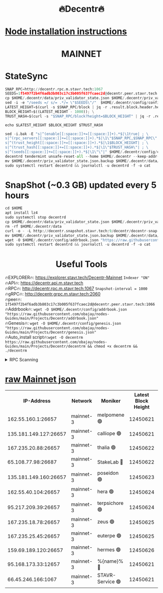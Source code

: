 <h1 align="center"> 🔥Decentr🔥</h1>

[Node installation instructions](https://github.com/obajay/nodes-Guides/tree/main/Projects/Decentr)
=
<h1 align="center"> MAINNET</h1>

# StateSync
```python
SNAP_RPC=http://decentr.rpc.m.stavr.tech:1067
SEEDS=1f5497f2b4f6adb3b803c17c3b005f637fcaec2d@decentr.peer.stavr.tech:1066
cp $HOME/.decentr/data/priv_validator_state.json $HOME/.decentr/priv_validator_state.json.backup
sed -i -e "/seeds =/ s/= .*/= \"$SEEDS\"/"  $HOME/.decentr/config/config.toml
LATEST_HEIGHT=$(curl -s $SNAP_RPC/block | jq -r .result.block.header.height); \
BLOCK_HEIGHT=$((LATEST_HEIGHT - 1000)); \
TRUST_HASH=$(curl -s "$SNAP_RPC/block?height=$BLOCK_HEIGHT" | jq -r .result.block_id.hash)

echo $LATEST_HEIGHT $BLOCK_HEIGHT $TRUST_HASH

sed -i.bak -E "s|^(enable[[:space:]]+=[[:space:]]+).*$|\1true| ; \
s|^(rpc_servers[[:space:]]+=[[:space:]]+).*$|\1\"$SNAP_RPC,$SNAP_RPC\"| ; \
s|^(trust_height[[:space:]]+=[[:space:]]+).*$|\1$BLOCK_HEIGHT| ; \
s|^(trust_hash[[:space:]]+=[[:space:]]+).*$|\1\"$TRUST_HASH\"| ; \
s|^(seeds[[:space:]]+=[[:space:]]+).*$|\1\"\"|" $HOME/.decentr/config/config.toml
decentrd tendermint unsafe-reset-all --home $HOME/.decentr --keep-addr-book
mv $HOME/.decentr/priv_validator_state.json.backup $HOME/.decentr/data/priv_validator_state.json
sudo systemctl restart decentrd && journalctl -u decentrd -f -o cat
```
# SnapShot (~0.3 GB) updated every 5 hours
```python
cd $HOME
apt install lz4
sudo systemctl stop decentrd
cp $HOME/.decentr/data/priv_validator_state.json $HOME/.decentr/priv_validator_state.json.backup
rm -rf $HOME/.decentr/data
curl -o - -L http://decentr.snapshot.stavr.tech:9/decentr/decentr-snap.tar.lz4 | lz4 -c -d - | tar -x -C $HOME/.decentr --strip-components 2
mv $HOME/.decentr/priv_validator_state.json.backup $HOME/.decentr/data/priv_validator_state.json
wget -O $HOME/.decentr/config/addrbook.json "https://raw.githubusercontent.com/obajay/nodes-Guides/main/Projects/Decentr/addrbook.json"
sudo systemctl restart decentrd && journalctl -u decentrd -f -o cat
```

 <h1 align="center"> Useful Tools</h1>

🔥EXPLORER🔥:     https://explorer.stavr.tech/Decentr-Mainnet        `Indexer "ON"` \
🔥API🔥:          https://decentr.api.m.stavr.tech \
🔥RPC🔥:          http://decentr.rpc.m.stavr.tech:1067              `Snapshot-interval = 1000` \
🔥gRPC🔥:         http://decentr.grpc.m.stavr.tech:2060 \
🔥peer🔥:         `1f5497f2b4f6adb3b803c17c3b005f637fcaec2d@decentr.peer.stavr.tech:1066` \
🔥Addrbook🔥:  `wget -O $HOME/.decentr/config/addrbook.json "https://raw.githubusercontent.com/obajay/nodes-Guides/main/Projects/Decentr/addrbook.json"` \
🔥Genesis🔥:  `wget -O $HOME/.decentr/config/genesis.json "https://raw.githubusercontent.com/obajay/nodes-Guides/main/Projects/Decentr/genesis.json"` \
🔥Auto_install script🔥:`wget -O decentrm https://raw.githubusercontent.com/obajay/nodes-Guides/main/Projects/Decentr/decentrm && chmod +x decentrm && ./decentrm`

<details>
<summary>RPC Scanning</summary>

<h2 align="center"> We scan nodes in real time every 4 hours. And we provide the final result of RPC endpoints.
We cannot influence the operation of these nodes in any way. </h2>


```python
If Voting Power is higher than 0 --> then the Node is a validator of the network and may be subject to attack and be a potential threat to the chain.
```
```python
We marked such validators with a red symbol
```

</details>

[raw Mainnet json](https://rpc-check.decentrm.stavr.tech/decentrm/rpc-decentrm-result.json)
=



<table><tr><th>IP-Address</th><th>Network</th><th>Moniker</th><th>Latest Block Height</th><th>Earliest Block Height</th><th>Catching Up</th><th>Tx Index</th><th>Voting Power</th><th>Scan Time</th></tr><tr><td>162.55.160.1:26657</td><td>mainnet-3</td><td>melpomene 🟢</td><td>12450621</td><td>1688950</td><td>False</td><td>on</td><td>0</td><td>2024-01-16T07:48:29.220189504UTC</td></tr><tr><td>135.181.149.127:26657</td><td>mainnet-3</td><td>calliope 🟢</td><td>12450621</td><td>1688950</td><td>False</td><td>on</td><td>0</td><td>2024-01-16T07:48:29.555410421UTC</td></tr><tr><td>167.235.20.88:26657</td><td>mainnet-3</td><td>thalia 🟢</td><td>12450622</td><td>1688950</td><td>False</td><td>on</td><td>0</td><td>2024-01-16T07:48:37.137671675UTC</td></tr><tr><td>65.108.77.98:26687</td><td>mainnet-3</td><td>StakeLab 🔴</td><td>12450622</td><td>1688950</td><td>False</td><td>on</td><td>5368086</td><td>2024-01-16T07:48:37.550108720UTC</td></tr><tr><td>135.181.149.160:26657</td><td>mainnet-3</td><td>poseidon 🟢</td><td>12450623</td><td>1688950</td><td>False</td><td>on</td><td>0</td><td>2024-01-16T07:48:42.428560750UTC</td></tr><tr><td>162.55.40.104:26657</td><td>mainnet-3</td><td>hera 🟢</td><td>12450624</td><td>1688950</td><td>False</td><td>on</td><td>0</td><td>2024-01-16T07:48:44.764364048UTC</td></tr><tr><td>95.217.209.39:26657</td><td>mainnet-3</td><td>terpsichore 🟢</td><td>12450624</td><td>1688950</td><td>False</td><td>on</td><td>0</td><td>2024-01-16T07:48:47.163275482UTC</td></tr><tr><td>167.235.18.78:26657</td><td>mainnet-3</td><td>zeus 🟢</td><td>12450625</td><td>1688950</td><td>False</td><td>on</td><td>0</td><td>2024-01-16T07:48:51.526098325UTC</td></tr><tr><td>167.235.25.45:26657</td><td>mainnet-3</td><td>euterpe 🟢</td><td>12450625</td><td>1688950</td><td>False</td><td>on</td><td>0</td><td>2024-01-16T07:48:53.833977352UTC</td></tr><tr><td>159.69.189.120:26657</td><td>mainnet-3</td><td>hermes 🟢</td><td>12450626</td><td>1688950</td><td>False</td><td>on</td><td>0</td><td>2024-01-16T07:48:56.118105681UTC</td></tr><tr><td>95.168.173.33:12657</td><td>mainnet-3</td><td>%{name}% 🔴</td><td>12450621</td><td>8964001</td><td>False</td><td>on</td><td>4174451</td><td>2024-01-16T07:48:30.724975357UTC</td></tr><tr><td>66.45.246.166:1067</td><td>mainnet-3</td><td>STAVR-Service 🟢</td><td>12450621</td><td>12450001</td><td>False</td><td>on</td><td>0</td><td>2024-01-16T07:48:30.151511278UTC</td></tr></table>